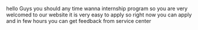 hello Guys you should any time wanna internship program so you are very welcomed to our website it is very easy to apply 
so right now you can apply and 
in few hours you can get feedback from service center 
